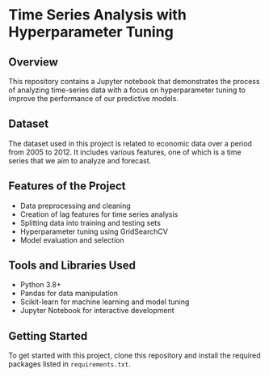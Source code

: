 # Time Series Analysis with Hyperparameter Tuning

## Overview
This repository contains a Jupyter notebook that demonstrates the process of analyzing time-series data with a focus on hyperparameter tuning to improve the performance of our predictive models.

## Dataset
The dataset used in this project is related to economic data over a period from 2005 to 2012. It includes various features, one of which is a time series that we aim to analyze and forecast.

## Features of the Project
- Data preprocessing and cleaning
- Creation of lag features for time series analysis
- Splitting data into training and testing sets
- Hyperparameter tuning using GridSearchCV
- Model evaluation and selection

## Tools and Libraries Used
- Python 3.8+
- Pandas for data manipulation
- Scikit-learn for machine learning and model tuning
- Jupyter Notebook for interactive development

## Getting Started
To get started with this project, clone this repository and install the required packages listed in `requirements.txt`.

